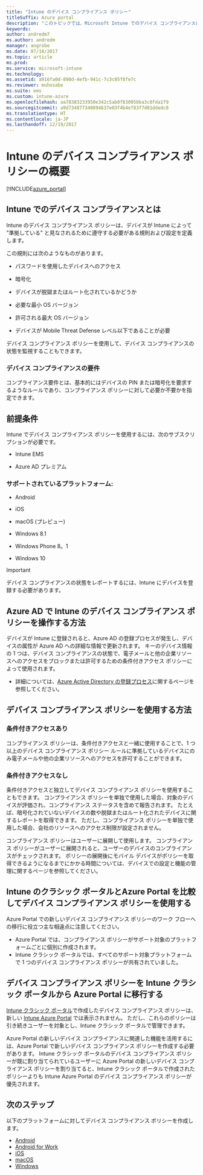```yaml
---
title: "Intune のデバイス コンプライアンス ポリシー"
titleSuffix: Azure portal
description: "このトピックでは、Microsoft Intune でのデバイス コンプライアンスについて説明します\""
keywords: 
author: andredm7
ms.author: andredm
manager: angrobe
ms.date: 07/18/2017
ms.topic: article
ms.prod: 
ms.service: microsoft-intune
ms.technology: 
ms.assetid: a916fa0d-890d-4efb-941c-7c3c05f8fe7c
ms.reviewer: muhosabe
ms.suite: ems
ms.custom: intune-azure
ms.openlocfilehash: aa78383233950e342c5ab0f83095bba3c8fda1f9
ms.sourcegitcommit: a9d734877340894637e03f4b4ef83f7d01ddedc8
ms.translationtype: HT
ms.contentlocale: ja-JP
ms.lasthandoff: 12/19/2017
---
```

# <a name="get-started-with-intune-device-compliance-policies"></a>Intune のデバイス コンプライアンス ポリシーの概要

[!INCLUDE[azure_portal](./includes/azure_portal.md)]

## <a name="what-is-device-compliance-in-intune"></a>Intune でのデバイス コンプライアンスとは

Intune のデバイス コンプライアンス ポリシーは、デバイスが Intune によって "準拠している" と見なされるために遵守する必要がある規則および設定を定義します。

この規則には次のようなものがあります。

- パスワードを使用したデバイスへのアクセス

- 暗号化

- デバイスが脱獄またはルート化されているかどうか

- 必要な最小 OS バージョン

- 許可される最大 OS バージョン

- デバイスが Mobile Threat Defense レベル以下であることが必要

デバイス コンプライアンス ポリシーを使用して、デバイス コンプライアンスの状態を監視することもできます。

### <a name="device-compliance-requirements"></a>デバイス コンプライアンスの要件

コンプライアンス要件とは、基本的にはデバイスの PIN または暗号化を要求するようなルールであり、コンプライアンス ポリシーに対して必要か不要かを指定できます。

<!---### Actions for noncompliance

You can specify what needs to happen when a device is determined as noncompliant. This can be a sequence of actions during a specific time.
When you specify these actions, Intune will automatically initiate them in the sequence you specify. See the following example of a sequence of
actions for a device that continues to be in the noncompliant status for
a week:

-   When the device is first determined to be non-compliant, an email with noncompliant notification is sent to the user.

-   3 days after initial noncompliance state, a follow up reminder is sent to the user.

-   5 days after initial noncompliance state, a final reminder with a notification that access to company resources will be blocked on the device in 2 days if the compliance issues are not remediated is sent to the user.

-   7 days after initial noncompliance state, access to company resources is blocked. This requires that you have conditional access policy that specifies that access from noncompliant devices should    be blocked for services such as Exchange and SharePoint.

### Grace Period

This is the time between when a device is first determined as
noncompliant to when access to company resources on that device is blocked. This time allows for time that the user has to resolve
compliance issues on the device. You can also use this time to create your action sequences to send notifications to the user before their access is blocked.

Remember that you need to implement conditional access policies in addition to compliance policies in order for access to company resources to be blocked.--->

##  <a name="pre-requisites"></a>前提条件

Intune でデバイス コンプライアンス ポリシーを使用するには、次のサブスクリプションが必要です。

- Intune EMS

- Azure AD プレミアム

###  <a name="supported-platforms"></a>サポートされているプラットフォーム:

-   Android

-   iOS

-   macOS (プレビュー)

-   Windows 8.1

-   Windows Phone 8。1

-   Windows 10

> [!IMPORTANT]
> デバイス コンプライアンスの状態をレポートするには、Intune にデバイスを登録する必要があります。

## <a name="how-intune-device-compliance-policies-work-with-azure-ad"></a>Azure AD で Intune のデバイス コンプライアンス ポリシーを操作する方法

デバイスが Intune に登録されると、Azure AD の登録プロセスが発生し、デバイスの属性が Azure AD への詳細な情報で更新されます。 キーのデバイス情報の 1 つは、デバイス コンプライアンスの状態で、電子メールと他の企業リソースへのアクセスをブロックまたは許可するための条件付きアクセス ポリシーによって使用されます。

- 詳細については、[Azure Active Directory の登録プロセス](https://docs.microsoft.com/azure/active-directory/active-directory-device-registration-overview)に関するページを参照してください。

##  <a name="ways-to-use-device-compliance-policies"></a>デバイス コンプライアンス ポリシーを使用する方法

### <a name="with-conditional-access"></a>条件付きアクセスあり
コンプライアンス ポリシーは、条件付きアクセスと一緒に使用することで、1 つ以上のデバイス コンプライアンス ポリシー ルールに準拠しているデバイスにのみ電子メールや他の企業リソースへのアクセスを許可することができます。

### <a name="without-conditional-access"></a>条件付きアクセスなし
条件付きアクセスと独立してデバイス コンプライアンス ポリシーを使用することもできます。 コンプライアンス ポリシーを単独で使用した場合、対象のデバイスが評価され、コンプライアンス ステータスを含めて報告されます。 たとえば、暗号化されていないデバイスの数や脱獄またはルート化されたデバイスに関するレポートを取得できます。 ただし、コンプライアンス ポリシーを単独で使用した場合、会社のリソースへのアクセス制限が設定されません。

コンプライアンス ポリシーはユーザーに展開して使用します。 コンプライアンス ポリシーがユーザーに展開されると、ユーザーのデバイスのコンプライアンスがチェックされます。 ポリシーの展開後にモバイル デバイスがポリシーを取得できるようになるまでにかかる時間については、デバイスでの設定と機能の管理に関するページを参照してください。

##  <a name="using-device-compliance-policies-in-the-intune-classic-portal-vs-azure-portal"></a>Intune のクラシック ポータルとAzure Portal を比較してデバイス コンプライアンス ポリシーを使用する

Azure Portal での新しいデバイス コンプライアンス ポリシーのワーク フローへの移行に役立つ主な相違点に注意してください。

- Azure Portal では、コンプライアンス ポリシーがサポート対象のプラットフォームごとに個別に作成されます。
- Intune クラシック ポータルでは、すべてのサポート対象プラットフォームで 1 つのデバイス コンプライアンス ポリシーが共有されていました。

<!--- -   In the Azure portal, you have the ability to specify actions and notifications that are intiated when a device is determined to be noncompliant. This ability does not exist in the Intune admin console.

-   In the Azure portal, you can set a grace period to allow time for the end-user to get their device back to compliance status before they completely lose the ability to get company data on their device. This is not available in the Intune admin console.--->

##  <a name="migrate-device-compliance-policies-from-the-intune-classic-portal-to-the-azure-portal"></a>デバイス コンプライアンス ポリシーを Intune クラシック ポータルから Azure Portal に移行する

[Intune クラシック ポータル](https://manage.microsoft.com)で作成したデバイス コンプライアンス ポリシーは、新しい [Intune Azure Portal](https://portal.azure.com) では表示されません。 ただし、これらのポリシーは引き続きユーザーを対象とし、Intune クラシック ポータルで管理できます。

Azure Portal の新しいデバイス コンプライアンスに関連した機能を活用するには、Azure Portal で新しいデバイス コンプライアンス ポリシーを作成する必要があります。 Intune クラシック ポータルのデバイス コンプライアンス ポリシーが既に割り当てられているユーザーに Azure Portal の新しいデバイス コンプライアンス ポリシーを割り当てると、Intune クラシック ポータルで作成されたポリシーよりも Intune Azure Portal のデバイス コンプライアンス ポリシーが優先されます。

##  <a name="next-steps"></a>次のステップ

以下のプラットフォームに対してデバイス コンプライアンス ポリシーを作成します。

- [Android](compliance-policy-create-android.md)
- [Android for Work](compliance-policy-create-android-for-work.md)
- [iOS](compliance-policy-create-ios.md)
- [macOS](compliance-policy-create-mac-os.md)
- [Windows](compliance-policy-create-windows.md)
